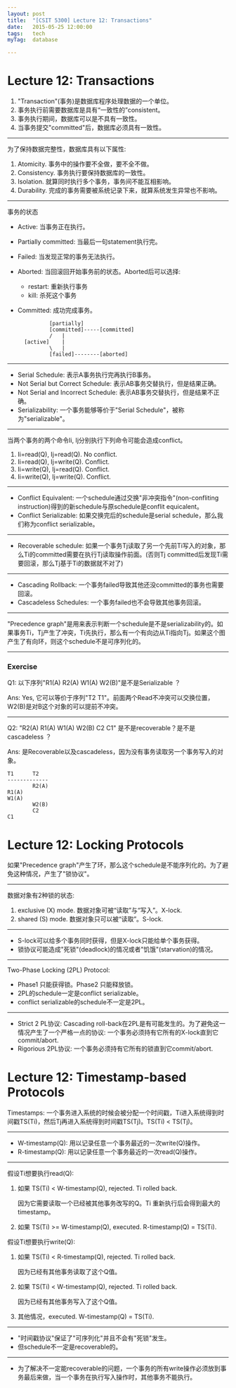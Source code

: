 ```yaml
---
layout: post
title:  "[CSIT 5300] Lecture 12: Transactions"
date:   2015-05-25 12:00:00
tags:	tech
myTag:	database

---
```


# Lecture 12: Transactions

1. "Transaction"(事务)是数据库程序处理数据的一个单位。
2. 事务执行前需要数据库是具有“一致性的”consistent。
3. 事务执行期间，数据库可以是不具有一致性。
4. 当事务提交"committed"后，数据库必须具有一致性。

----------------------

为了保持数据完整性，数据库具有以下属性:

1. Atomicity. 事务中的操作要不全做，要不全不做。
2. Consistency. 事务执行要保持数据库的一致性。
3. Isolation. 就算同时执行多个事务，事务间不能互相影响。
4. Durability. 完成的事务需要被系统记录下来，就算系统发生异常也不影响。

----------------------

事务的状态

+ Active: 当事务正在执行。
+ Partially committed: 当最后一句statement执行完。
+ Failed: 当发现正常的事务无法执行。
+ Aborted: 当回滚回开始事务前的状态。Aborted后可以选择:
	+ restart: 重新执行事务
	+ kill: 杀死这个事务
+ Committed: 成功完成事务。
		
				[partially]
				[committed]-----[committed]
				/	|		
		[active]	|
				\	|
				[failed]--------[aborted]

----------------------

+ Serial Schedule: 表示A事务执行完再执行B事务。
+ Not Serial but Correct Schedule: 表示AB事务交替执行，但是结果正确。
+ Not Serial and Incorrect Schedule: 表示AB事务交替执行，但是结果不正确。
+ Serializability: 一个事务能够等价于"Serial Schedule"，被称为"serializable"。

----------------------

当两个事务的两个命令Ii, Ij分别执行下列命令可能会造成conflict。

1. Ii=read(Q), Ij=read(Q). No conflict.
2. Ii=read(Q), Ij=write(Q). Conflict.
3. Ii=write(Q), Ij=read(Q). Conflict.
4. Ii=write(Q), Ij=write(Q). Conflict.

----------------------

+ Conflict Equivalent: 一个schedule通过交换"非冲突指令"(non-confliting instruction)得到的新schedule与原schedule是conflit equicalent。
+ Conflict Serializable: 如果交换完后的schedule是serial schedule，那么我们称为conflict serializable。

----------------------

+ Recoverable schedule: 如果一个事务Tj读取了另一个先前Ti写入的对象，那么Ti的committed需要在执行Tj读取操作前面。(否则Tj committed后发现Ti需要回滚，那么Tj基于Ti的数据就不对了)

----------------------

+ Cascading Rollback: 一个事务failed导致其他还没committed的事务也需要回滚。
+ Cascadeless Schedules: 一个事务failed也不会导致其他事务回滚。

----------------------

"Precedence graph"是用来表示判断一个schedule是不是serializability的。如果事务Ti，Tj产生了冲突，Ti先执行，那么有一个有向边从Ti指向Tj。如果这个图产生了有向环，则这个schedule不是可序列化的。

-------------

### Exercise

Q1: 以下序列"R1(A) R2(A) W1(A) W2(B)"是不是Serializable ？

Ans: Yes, 它可以等价于序列"T2 T1"。前面两个Read不冲突可以交换位置，W2(B)是对B这个对象的可以提前不冲突。

-----------------------

Q2: "R2(A) R1(A) W1(A) W2(B) C2 C1" 是不是recoverable？是不是cascadeless ？

Ans: 是Recoverable以及cascadeless，因为没有事务读取另一个事务写入的对象。

	T1		T2
	-------------
			R2(A)
	R1(A)
	W1(A)
			W2(B)
			C2
	C1


# Lecture 12: Locking Protocols

如果"Precedence graph"产生了环，那么这个schedule是不能序列化的。为了避免这种情况，产生了"锁协议"。

---------------------

数据对象有2种锁的状态:

1. exclusive (X) mode. 数据对象可被“读取”与“写入”。X-lock.
2. shared (S) mode. 数据对象只可以被“读取”。S-lock.

---------------------

+ S-lock可以给多个事务同时获得，但是X-lock只能给单个事务获得。
+ 锁协议可能造成"死锁"(deadlock)的情况或者"饥饿"(starvation)的情况。

---------------------

Two-Phase Locking (2PL) Protocol:

+ Phase1 只能获得锁。Phase2 只能释放锁。
+ 2PL的schedule一定是conflict serializable。
+ conflict serializable的schedule不一定是2PL。

--------------------

+ Strict 2 PL协议: Cascading roll-back在2PL是有可能发生的。为了避免这一情况产生了一个严格一点的协议: 一个事务必须持有它所有的X-lock直到它commit/abort.
+ Rigorious 2PL协议: 一个事务必须持有它所有的锁直到它commit/abort.


# Lecture 12: Timestamp-based Protocols

Timestamps: 一个事务进入系统的时候会被分配一个时间戳，Ti进入系统得到时间戳TS(Ti)，然后Tj再进入系统得到时间戳TS(Tj)。TS(Ti) < TS(Tj)。

--------------------------

+ W-timestamp(Q): 用以记录任意一个事务最近的一次write(Q)操作。
+ R-timestamp(Q): 用以记录任意一个事务最近的一次read(Q)操作。

--------------------------

假设Ti想要执行read(Q):

1. 如果 TS(Ti) < W-timestamp(Q), rejected. Ti rolled back.

	因为它需要读取一个已经被其他事务改写的Q。Ti 重新执行后会得到最大的timestamp。

2. 如果 TS(Ti) >= W-timestamp(Q), executed. R-timestamp(Q) = TS(Ti).

假设Ti想要执行write(Q):

1. 如果 TS(Ti) < R-timestamp(Q), rejected. Ti rolled back.

	因为已经有其他事务读取了这个Q值。

2. 如果 TS(Ti) < W-timestamp(Q), rejected. Ti rolled back.

	因为已经有其他事务写入了这个Q值。

3. 其他情况，executed. W-timestamp(Q) = TS(Ti).

-------------------------

+ "时间戳协议"保证了"可序列化"并且不会有"死锁"发生。
+ 但schedule不一定是recoverable的。

-------------------------

+ 为了解决不一定能recoverable的问题，一个事务的所有write操作必须放到事务最后来做，当一个事务在执行写入操作时，其他事务不能执行。


